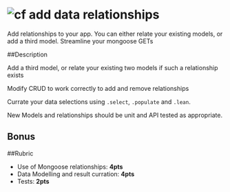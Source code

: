 ![cf](http://i.imgur.com/7v5ASc8.png) add data relationships
====

Add relationships to your app. You can either relate your existing
models, or add a third model. Streamline your mongoose GETs

##Description

Add a third model, or relate your existing two models if such a relationship exists

Modify CRUD to work correctly to add and remove relationships

Currate your data selections using `.select`, `.populate` and `.lean`.

New Models and relationships should be unit and API tested as appropriate.

## Bonus

##Rubric
* Use of Mongoose relationships: **4pts**
* Data Modelling and result curration: **4pts**
* Tests: **2pts**
